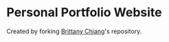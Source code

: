 # Personal Portfolio Website

Created by forking [Brittany Chiang](https://github.com/bchiang7/v4)'s repository.
